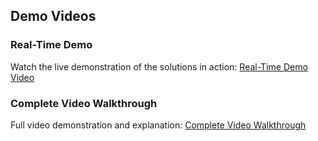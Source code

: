 ## Demo Videos

### Real-Time Demo
Watch the live demonstration of the solutions in action:
[Real-Time Demo Video](https://drive.google.com/file/d/1Qn0B7-YGcetdrChBUz75RLk3F4AVKto3/view?usp=sharing)

### Complete Video Walkthrough
Full video demonstration and explanation:
[Complete Video Walkthrough](https://drive.google.com/file/d/1DTDUK0PgG0o2PKOhgN2mWPMTuNdb2N2O/view?usp=drive_link)

